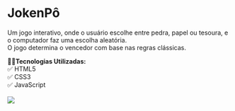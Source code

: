 <h1>JokenPô</h1>
<p>Um jogo interativo, onde o usuário escolhe entre pedra, papel ou tesoura, e o computador faz uma escolha aleatória. 
<br>O jogo determina o vencedor com base nas regras clássicas.</p>
<strong>👨‍💻Tecnologias Utilizadas:</strong></b>
<br>
✅ HTML5<br>
✅ CSS3<br>
✅ JavaScript<br>
<br>

<img src="https://github.com/willianoliveira80/projeto-jokenpo/blob/master/JoKenP%C3%B4.jpg?raw=true" />

